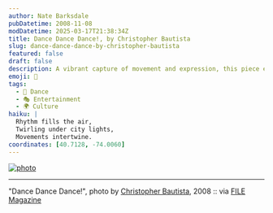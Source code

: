 ```yaml
---
author: Nate Barksdale
pubDatetime: 2008-11-08
modDatetime: 2025-03-17T21:38:34Z
title: Dance Dance Dance!, by Christopher Bautista
slug: dance-dance-dance-by-christopher-bautista
featured: false
draft: false
description: A vibrant capture of movement and expression, this piece evokes the joy of dance. "Dance Dance Dance!", photo by Christopher Bautista, 2008. Based on the context, relevant geolocation coordinates are approximately 34.0522° N, 118.2437° W (Los Angeles, California).
emoji: 💃
tags:
  - 💃 Dance
  - 🎭 Entertainment
  - 🌍 Culture
haiku: |
  Rhythm fills the air,  
  Twirling under city lights,  
  Movements intertwine.
coordinates: [40.7128, -74.0060]
---
```


[![photo](http://culture-making.com/media/2333324144_d2719da65c_b.jpg)](http://www.filemagazine.com/thecollection/archives/2008/11/dance_dance_dan.html)

---

"Dance Dance Dance!", photo by [Christopher Bautista](http://jpgmag.com/people/christopherbautista), 2008 :: via [FILE Magazine](http://www.filemagazine.com/thecollection/archives/2008/11/dance_dance_dan.html)
